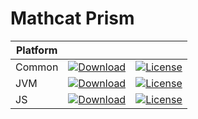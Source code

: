 # Mathcat Prism

|Platform|||
|---|---|---|
|Common|[![Download](https://api.bintray.com/packages/evoleq/maven/mathcat-prism/images/download.svg?version=1.0.2) ](https://bintray.com/evoleq/maven/mathcat-prism/1.0.2/link)| [![License](https://img.shields.io/badge/License-Apache%202.0-blue.svg)](https://opensource.org/licenses/Apache-2.0)|
|JVM|[ ![Download](https://api.bintray.com/packages/evoleq/maven/mathcat-prism-jvm/images/download.svg?version=1.0.2) ](https://bintray.com/evoleq/maven/mathcat-prism-jvm/1.0.2/link)|  [![License](https://img.shields.io/badge/License-Apache%202.0-blue.svg)](https://opensource.org/licenses/Apache-2.0) |
|JS|[ ![Download](https://api.bintray.com/packages/evoleq/maven/mathcat-prism-js/images/download.svg?version=1.0.2) ](https://bintray.com/evoleq/maven/mathcat-prism-js/1.0.2/link)|  [![License](https://img.shields.io/badge/License-Apache%202.0-blue.svg)](https://opensource.org/licenses/Apache-2.0) |

